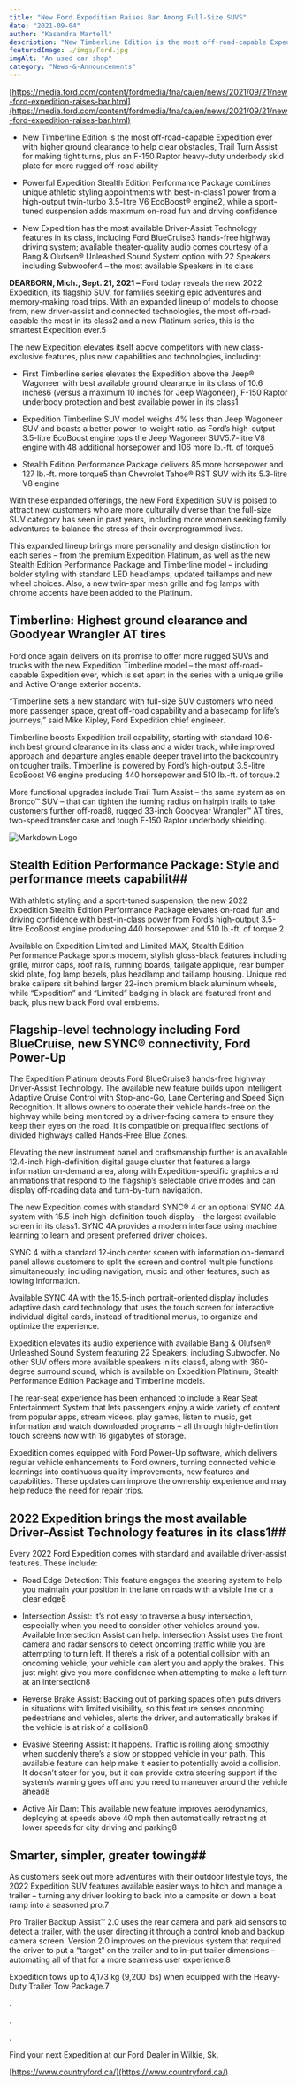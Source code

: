```yaml
---
title: "New Ford Expedition Raises Bar Among Full-Size SUVS"
date: "2021-09-04"
author: "Kasandra Martell"
description: "New Timberline Edition is the most off-road-capable Expedition ever with higher ground clearance to help clear obstacles, Trail Turn Assist for making tight turns, plus an F-150 Raptor heavy-duty underbody skid plate for more rugged off-road ability"
featuredImage: ./imgs/Ford.jpg
imgAlt: "An used car shop"
category: "News-&-Announcements"
---
```


<!-- ![Markdown Logo](./imgs/Ford.jpg) -->

[https://media.ford.com/content/fordmedia/fna/ca/en/news/2021/09/21/new-ford-expedition-raises-bar.html](https://media.ford.com/content/fordmedia/fna/ca/en/news/2021/09/21/new-ford-expedition-raises-bar.html)

- New Timberline Edition is the most off-road-capable Expedition ever with higher ground clearance to help clear obstacles, Trail Turn Assist for making tight turns, plus an F-150 Raptor heavy-duty underbody skid plate for more rugged off-road ability

- Powerful Expedition Stealth Edition Performance Package combines unique athletic styling appointments with best-in-class1 power from a high-output twin-turbo 3.5-litre V6 EcoBoost® engine2, while a sport-tuned suspension adds maximum on-road fun and driving confidence

- New Expedition has the most available Driver-Assist Technology features in its class, including Ford BlueCruise3 hands-free highway driving system; available theater-quality audio comes courtesy of a Bang & Olufsen® Unleashed Sound System option with 22 Speakers including Subwoofer4 – the most available Speakers in its class

**DEARBORN, Mich., Sept. 21, 2021 –** Ford today reveals the new 2022 Expedition, its flagship SUV, for families seeking epic adventures and memory-making road trips. With an expanded lineup of models to choose from, new driver-assist and connected technologies, the most off-road-capable the most in its class2 and a new Platinum series, this is the smartest Expedition ever.5

The new Expedition elevates itself above competitors with new class-exclusive features, plus new capabilities and technologies, including:

- First Timberline series elevates the Expedition above the Jeep® Wagoneer with best available ground clearance in its class of 10.6 inches6 (versus a maximum 10 inches for Jeep Wagoneer), F-150 Raptor underbody protection and best available power in its class1

- Expedition Timberline SUV model weighs 4% less than Jeep Wagoneer SUV and boasts a better power-to-weight ratio, as Ford’s high-output 3.5-litre EcoBoost engine tops the Jeep Wagoneer SUV5.7-litre V8 engine with 48 additional horsepower and 106 more lb.-ft. of torque5

- Stealth Edition Performance Package delivers 85 more horsepower and 127 lb.-ft. more torque5 than Chevrolet Tahoe® RST SUV with its 5.3-litre V8 engine

With these expanded offerings, the new Ford Expedition SUV is poised to attract new customers who are more culturally diverse than the full-size SUV category has seen in past years, including more women seeking family adventures to balance the stress of their overprogrammed lives.

This expanded lineup brings more personality and design distinction for each series – from the premium Expedition Platinum, as well as the new Stealth Edition Performance Package and Timberline model – including bolder styling with standard LED headlamps, updated taillamps and new wheel choices. Also, a new twin-spar mesh grille and fog lamps with chrome accents have been added to the Platinum.

## Timberline: Highest ground clearance and Goodyear Wrangler AT tires

Ford once again delivers on its promise to offer more rugged SUVs and trucks with the new Expedition Timberline model – the most off-road-capable Expedition ever, which is set apart in the series with a unique grille and Active Orange exterior accents.

“Timberline sets a new standard with full-size SUV customers who need more passenger space, great off-road capability and a basecamp for life’s journeys,” said Mike Kipley, Ford Expedition chief engineer.

Timberline boosts Expedition trail capability, starting with standard 10.6-inch best ground clearance in its class and a wider track, while improved approach and departure angles enable deeper travel into the backcountry on tougher trails. Timberline is powered by Ford’s high-output 3.5-litre EcoBoost V6 engine producing 440 horsepower and 510 lb.-ft. of torque.2

More functional upgrades include Trail Turn Assist – the same system as on Bronco™ SUV – that can tighten the turning radius on hairpin trails to take customers further off-road8, rugged 33-inch Goodyear Wrangler™ AT tires, two-speed transfer case and tough F-150 Raptor underbody shielding.

![Markdown Logo](./imgs/Ford.jpg)

## Stealth Edition Performance Package: Style and performance meets capabilit##

With athletic styling and a sport-tuned suspension, the new 2022 Expedition Stealth Edition Performance Package elevates on-road fun and driving confidence with best-in-class power from Ford’s high-output 3.5-litre EcoBoost engine producing 440 horsepower and 510 lb.-ft. of torque.2

Available on Expedition Limited and Limited MAX, Stealth Edition Performance Package sports modern, stylish gloss-black features including grille, mirror caps, roof rails, running boards, tailgate appliqué, rear bumper skid plate, fog lamp bezels, plus headlamp and taillamp housing. Unique red brake calipers sit behind larger 22-inch premium black aluminum wheels, while “Expedition” and “Limited” badging in black are featured front and back, plus new black Ford oval emblems.

## Flagship-level technology including Ford BlueCruise, new SYNC® connectivity, Ford Power-Up

The Expedition Platinum debuts Ford BlueCruise3 hands-free highway Driver-Assist Technology. The available new feature builds upon Intelligent Adaptive Cruise Control with Stop-and-Go, Lane Centering and Speed Sign Recognition. It allows owners to operate their vehicle hands-free on the highway while being monitored by a driver-facing camera to ensure they keep their eyes on the road. It is compatible on prequalified sections of divided highways called Hands-Free Blue Zones.

Elevating the new instrument panel and craftsmanship further is an available 12.4-inch high-definition digital gauge cluster that features a large information on-demand area, along with Expedition-specific graphics and animations that respond to the flagship’s selectable drive modes and can display off-roading data and turn-by-turn navigation.

The new Expedition comes with standard SYNC® 4 or an optional SYNC 4A system with 15.5-inch high-definition touch display – the largest available screen in its class1. SYNC 4A provides a modern interface using machine learning to learn and present preferred driver choices.

SYNC 4 with a standard 12-inch center screen with information on-demand panel allows customers to split the screen and control multiple functions simultaneously, including navigation, music and other features, such as towing information.

Available SYNC 4A with the 15.5-inch portrait-oriented display includes adaptive dash card technology that uses the touch screen for interactive individual digital cards, instead of traditional menus, to organize and optimize the experience.

Expedition elevates its audio experience with available Bang & Olufsen® Unleashed Sound System featuring 22 Speakers, including Subwoofer. No other SUV offers more available speakers in its class4, along with 360-degree surround sound, which is available on Expedition Platinum, Stealth Performance Edition Package and Timberline models.

The rear-seat experience has been enhanced to include a Rear Seat Entertainment System that lets passengers enjoy a wide variety of content from popular apps, stream videos, play games, listen to music, get information and watch downloaded programs – all through high-definition touch screens now with 16 gigabytes of storage.

Expedition comes equipped with Ford Power-Up software, which delivers regular vehicle enhancements to Ford owners, turning connected vehicle learnings into continuous quality improvements, new features and capabilities. These updates can improve the ownership experience and may help reduce the need for repair trips.

## 2022 Expedition brings the most available Driver-Assist Technology features in its class1##

Every 2022 Ford Expedition comes with standard and available driver-assist features. These include:

- Road Edge Detection: This feature engages the steering system to help you maintain your position in the lane on roads with a visible line or a clear edge8

- Intersection Assist: It’s not easy to traverse a busy intersection, especially when you need to consider other vehicles around you. Available Intersection Assist can help. Intersection Assist uses the front camera and radar sensors to detect oncoming traffic while you are attempting to turn left. If there’s a risk of a potential collision with an oncoming vehicle, your vehicle can alert you and apply the brakes. This just might give you more confidence when attempting to make a left turn at an intersection8

- Reverse Brake Assist: Backing out of parking spaces often puts drivers in situations with limited visibility, so this feature senses oncoming pedestrians and vehicles, alerts the driver, and automatically brakes if the vehicle is at risk of a collision8

- Evasive Steering Assist: It happens. Traffic is rolling along smoothly when suddenly there’s a slow or stopped vehicle in your path. This available feature can help make it easier to potentially avoid a collision. It doesn’t steer for you, but it can provide extra steering support if the system’s warning goes off and you need to maneuver around the vehicle ahead8

- Active Air Dam: This available new feature improves aerodynamics, deploying at speeds above 40 mph then automatically retracting at lower speeds for city driving and parking8

## Smarter, simpler, greater towing##

As customers seek out more adventures with their outdoor lifestyle toys, the 2022 Expedition SUV features available easier ways to hitch and manage a trailer – turning any driver looking to back into a campsite or down a boat ramp into a seasoned pro.7

Pro Trailer Backup Assist™ 2.0 uses the rear camera and park aid sensors to detect a trailer, with the user directing it through a control knob and backup camera screen. Version 2.0 improves on the previous system that required the driver to put a “target” on the trailer and to in-put trailer dimensions – automating all of that for a more seamless user experience.8

Expedition tows up to 4,173 kg (9,200 lbs) when equipped with the Heavy-Duty Trailer Tow Package.7

.

.

.

Find your next Expedition at our Ford Dealer in Wilkie, Sk.

[https://www.countryford.ca/](https://www.countryford.ca/)
